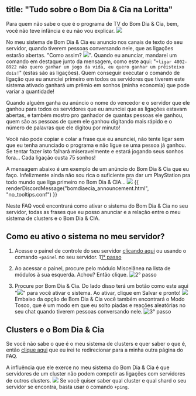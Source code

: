 title: "Tudo sobre o Bom Dia & Cia na Loritta"
---
Para quem não sabe o que é o programa de TV do Bom Dia & Cia, bem, você não teve infância e eu não vou explicar. <img src="https://cdn.discordapp.com/emojis/763231811723460629.png?v=1" class="inline-emoji">

No meu sistema de Bom Dia & Cia eu anuncio nos canais de texto do seu servidor, quando tiverem pessoas conversando nele, que as ligações estarão abertas. "Como assim? <img src="https://cdn.discordapp.com/emojis/500751183972007941.png?v=1" class="inline-emoji">". Quando eu anunciar, mandarei um comando em destaque junto da mensagem, como este aqui: "`+ligar 4002-8922 não quero ganhar um jogo da vida, eu quero ganhar um prêisteixo dois!`" (estas são as ligações). Quem conseguir executar o comando de ligação que eu anunciei primeiro em todos os servidores que tiverem este sistema ativado ganhará um prêmio em sonhos (minha economia) que pode variar a quantidade! 

Quando alguém ganha eu anúncio o nome do vencedor e o servidor que ele ganhou para todos os servidores que eu anunciei que as ligações estavam abertas, e também mostro pro ganhador de quantas pessoas ele ganhou, quem são as pessoas de quem ele ganhou digitando mais rápido e o número de palavras que ele digitou por minuto! 

Você não pode copiar e colar a frase que eu anunciei, não tente ligar sem que eu tenha anunciado o programa e não ligue se uma pessoa já ganhou. Se tentar fazer isto falhará miseravelmente e estará jogando seus sonhos fora... Cada ligação custa 75 sonhos! 

A mensagem abaixo é um exemplo de um anúncio do Bom Dia & Cia que eu faço. Infelizmente ainda não sou rica o suficiente pra dar um PlayStation pra todo mundo que liga primeiro no Bom Dia & CIA... <img src="https://cdn.discordapp.com/emojis/626942886251855872.png?v=1" class="inline-emoji">
{{ renderDiscordMessage("bomdiaecia_announcement.html", "no_tooltips.conf") }}

Neste FAQ você encontrará como ativar o sistema do Bom Dia & Cia no seu servidor, todas as frases que eu posso anunciar e a relação entre o meu sistema de clusters e o Bom Dia & CIA.

## Como eu ativo o sistema no meu servidor?
1. Acesse o painel de controle do seu servidor [clicando aqui](/dashboard) ou usando o comando `+painel` no seu servidor.
1[1° passo](https://cdn.discordapp.com/attachments/358774895850815488/798620452611817502/unknown.png)

2. Ao acessar o painel, procure pelo módulo Miscelânea na lista de módulos à sua esquerda. Achou? Então clique.
![2° passo](https://i.imgur.com/hojBZuE.png)

3. Procure por Bom Dia & Cia. Do lado disso terá um botão como este aqui "<img src="https://cdn.discordapp.com/emojis/769354477525401611.png?v=1" class="inline-emoji">" para você ativar o sistema. Ao ativar, clique em Salvar e pronto! <img src="https://cdn.discordapp.com/emojis/519546310978830355.png?v=1" class="inline-emoji"> Embaixo da opção de Bom Dia & Cia você também encontrará o Modo Tosco, que é um modo em que eu solto piadas e reações aleatórias no seu chat quando tiverem pessoas conversando nele.
![3° passo](https://i.imgur.com/Sp3ZYYp.png)

## Clusters e o Bom Dia & Cia
Se você não sabe o que é o meu sistema de clusters e quer saber o que é, então [clique aqui](/extras/faq-loritta/clusters-and-shards) que eu irei te redirecionar para a minha outra página do FAQ. 

A influência que ele exerce no meu sistema do Bom Dia & Cia é que servidores de um cluster não podem competir as ligações com servidores de outros clusters. <img src="https://cdn.discordapp.com/emojis/626942886251855872.png?v=1" class="inline-emoji"> Se você quiser saber qual cluster e qual shard o seu servidor se encontra, basta usar o comando `+ping`.

